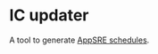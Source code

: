 # IC updater

A tool to generate [AppSRE schedules](https://github.com/app-sre/qontract-schemas/blob/main/schemas/app-sre/schedule-1.yml).
